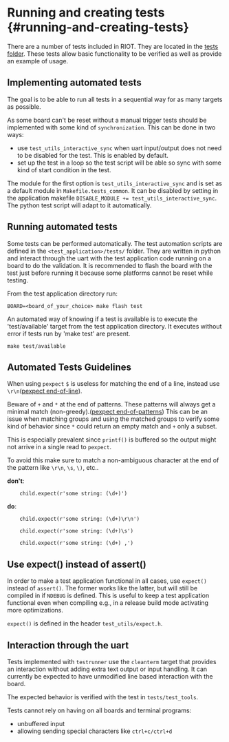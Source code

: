 Running and creating tests                        {#running-and-creating-tests}
==========================

There are a number of tests included in RIOT. They are located in the
[tests folder](https://github.com/RIOT-OS/RIOT/tree/master/tests). These tests
allow basic functionality to be verified as well as provide an example of
usage.


Implementing automated tests
----------------------------

The goal is to be able to run all tests in a sequential way for as many targets
as possible.

As some board can't be reset without a manual trigger tests should be implemented
with some kind of `synchronization`. This can be done in two ways:

- use `test_utils_interactive_sync` when uart input/output does not need to be
  disabled for the test. This is enabled by default.
- set up the test in a loop so the test script will be able so sync with some kind
  of start condition in the test.

The module for the first option is `test_utils_interactive_sync` and is set as a
default module in `Makefile.tests_common`. It can be disabled by setting in the
application makefile `DISABLE_MODULE += test_utils_interactive_sync`. The python
test script will adapt to it automatically.


Running automated tests
-----------------------

Some tests can be performed automatically. The test automation scripts are
defined in the `<test_application>/tests/` folder. They are written in python
and interact through the uart with the test application code running on a
board to do the validation. It is recommended to flash the board with the
test just before running it because some platforms cannot be reset while
testing.

From the test application directory run:

    BOARD=<board_of_your_choice> make flash test


An automated way of knowing if a test is available is to execute the
'test/available' target from the test application directory.
It executes without error if tests run by 'make test' are present.

    make test/available


Automated Tests Guidelines
--------------------------


When using `pexpect` `$` is useless for matching the end of a line, instead use
`\r\n`([pexpect end-of-line](https://pexpect.readthedocs.io/en/stable/overview.html#find-the-end-of-line-cr-lf-conventions)).

Beware of `+` and `*` at the end of patterns. These patterns will always get
a minimal match (non-greedy).([pexpect end-of-patterns](https://pexpect.readthedocs.io/en/stable/overview.html#beware-of-and-at-the-end-of-patterns))
This can be an issue when matching groups and using the matched groups to verify
some kind of behavior since `*` could return an empty match and `+` only a subset.

This is especially prevalent since `printf()` is buffered so the output might not
arrive in a single read to `pexpect`.

To avoid this make sure to match a non-ambiguous character at the end of the
pattern like `\r\n`, `\s`, `\)`, etc..

**don't**:

~~~~
    child.expect(r'some string: (\d+)')
~~~~

**do**:

~~~
    child.expect(r'some string: (\d+)\r\n')
~~~
~~~
    child.expect(r'some string: (\d+)\s')
~~~
~~~
    child.expect(r'some string: (\d+) ,')
~~~

Use expect() instead of assert()
--------------------------------

In order to make a test application functional in all cases, use `expect()`
instead of `assert()`. The former works like the latter, but will still be
compiled in if `NDEBUG` is defined. This is useful to keep a test application
functional even when compiling e.g., in a release build mode activating more
optimizations.

`expect()` is defined in the header `test_utils/expect.h`.

Interaction through the uart
----------------------------

Tests implemented with `testrunner` use the `cleanterm` target that
provides an interaction without adding extra text output or input handling.
It can currently be expected to have unmodified line based interaction with the
board.

The expected behavior is verified with the test in `tests/test_tools`.

Tests cannot rely on having on all boards and terminal programs:
* unbuffered input
* allowing sending special characters like `ctrl+c/ctrl+d`
